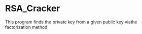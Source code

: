 # RSA_Cracker
This program finds the private key from a given public key viathe factorization method 
